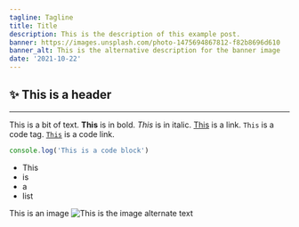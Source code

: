 ```yaml
---
tagline: Tagline
title: Title
description: This is the description of this example post.
banner: https://images.unsplash.com/photo-1475694867812-f82b8696d610
banner_alt: This is the alternative description for the banner image
date: '2021-10-22'
---
```


## :sparkles: This is a header

---

This is a bit of text. **This** is in bold. *This* is in italic. [This](/) is a link. `This` is a code tag. [`This`](/) is a code link.

```js:example.js
console.log('This is a code block')
```

- This
- is
- a
- list

<XButton href="/" icon="feather:external-link" label="This is a button" center={true} />

This is an image
![This is the image alternate text](https://images.unsplash.com/photo-1486520299386-6d106b22014b 'This is the image tooltip')
